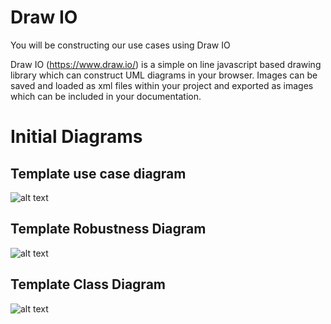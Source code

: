 
# Draw IO

You will be constructing our use cases using Draw IO

Draw IO (https://www.draw.io/) is a simple on line javascript based drawing library which can construct UML diagrams in your browser. 
Images can be saved and loaded as xml files within your project and exported as images which can be included in your documentation.

# Initial Diagrams

## Template use case diagram

![alt text](../parking-project-uml/drawio/parking-project-usecase-drawio-png.png "Figure eparking-project-usecase-drawio-png.png")

## Template Robustness Diagram 

![alt text](../exampleproject-uml/drawio/exampleproject-robustness-diagram-drawio.png "Figure exampleproject-robustness-diagram-drawio.png")

## Template Class Diagram

![alt text](../exampleproject-uml/images/exampleprojectClassDiagram.png "Figure exampleprojectClassDiagram.png")

